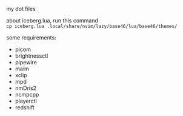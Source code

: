 my dot files

about iceberg.lua, run this command  
```cp iceberg.lua .local/share/nvim/lazy/base46/lua/base46/themes/```

some requirements:
- picom
- brightnessctl
- pipewire
- maim
- xclip
- mpd
- nmDris2
- ncmpcpp
- playerctl
- redshift
